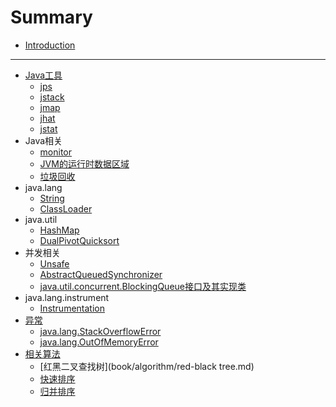 # Summary

* [Introduction](README.md)

-----
* [Java工具](book/tools/README.md)
    * [jps](book/tools/jps.md)
    * [jstack](book/tools/jstack.md)
    * [jmap](book/tools/jmap.md)
    * [jhat](book/tools/jhat.md)
    * [jstat](book/tools/jstat.md)
* Java相关
    * [monitor](book/language/monitor.md)
    * [JVM的运行时数据区域](book/language/jvm-memory-structure.md)
    * [垃圾回收](book/language/gc.md)
* java.lang
    * [String](book/java.lang/String.md)
    * [ClassLoader](book/java.lang/ClassLoader.md)
* java.util
    * [HashMap](book/java.util/HashMap.md)
    * [DualPivotQuicksort](book/java.util/DualPivotQuicksort.md)
* 并发相关
    * [Unsafe](book/sun/Unsafe.md)
    * [AbstractQueuedSynchronizer](book/concurrent/locks/AbstractQueuedSynchronizer.md)
    * [java.util.concurrent.BlockingQueue接口及其实现类](book/concurrent/blocking_queue/BlockingQueue.md)
* java.lang.instrument
    * [Instrumentation](book/java.lang.instrument/Instrumentation.md)
* [异常](book/exception/exception.md)
    * [java.lang.StackOverflowError](book/exception/StackOverflowError.md)
    * [java.lang.OutOfMemoryError](book/exception/OutOfMemoryError.md)
* [相关算法](book/algorithm/README.md)
    * [红黑二叉查找树](book/algorithm/red-black tree.md)
    * [快速排序](book/algorithm/quick_sort.md)
    * [归并排序](book/algorithm/merge_sort.md)

